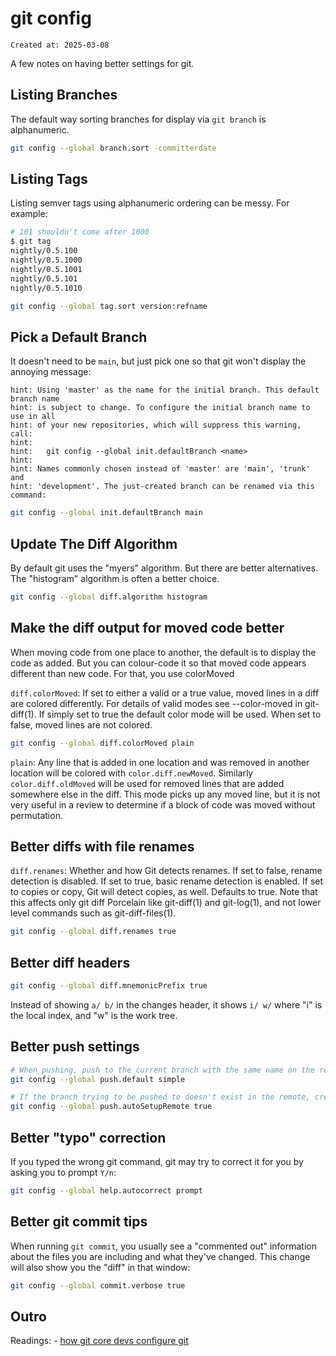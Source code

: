 # git config

```
Created at: 2025-03-08
```

A few notes on having better settings for git.

## Listing Branches

The default way sorting branches for display via `git branch` is alphanumeric.

```sh
git config --global branch.sort -committerdate
```

## Listing Tags

Listing semver tags using alphanumeric ordering can be messy. For example:

```sh
# 101 shouldn't come after 1000
$ git tag
nightly/0.5.100
nightly/0.5.1000
nightly/0.5.1001
nightly/0.5.101
nightly/0.5.1010
```

```sh
git config --global tag.sort version:refname
```

## Pick a Default Branch

It doesn't need to be `main`, but just pick one so that git won't display the
annoying message:

```
hint: Using 'master' as the name for the initial branch. This default branch name
hint: is subject to change. To configure the initial branch name to use in all
hint: of your new repositories, which will suppress this warning, call:
hint:
hint:   git config --global init.defaultBranch <name>
hint:
hint: Names commonly chosen instead of 'master' are 'main', 'trunk' and
hint: 'development'. The just-created branch can be renamed via this command:
```

```sh
git config --global init.defaultBranch main
```

## Update The Diff Algorithm

By default git uses the "myers" algorithm. But there are better alternatives.
The "histogram" algorithm is often a better choice.

```sh
git config --global diff.algorithm histogram
```

## Make the diff output for moved code better

When moving code from one place to another, the default is to display the code
as added. But you can colour-code it so that moved code appears different than
new code. For that, you use colorMoved

`diff.colorMoved`: If set to either a valid <mode> or a true value, moved lines
in a diff are colored differently. For details of valid modes see --color-moved
in git-diff(1). If simply set to true the default color mode will be used. When
set to false, moved lines are not colored.

```sh
git config --global diff.colorMoved plain
```

`plain`: Any line that is added in one location and was removed in another
location will be colored with `color.diff.newMoved`. Similarly
`color.diff.oldMoved` will be used for removed lines that are added somewhere
else in the diff. This mode picks up any moved line, but it is not very useful
in a review to determine if a block of code was moved without permutation.

## Better diffs with file renames

`diff.renames`: Whether and how Git detects renames. If set to false, rename
detection is disabled. If set to true, basic rename detection is enabled. If
set to copies or copy, Git will detect copies, as well. Defaults to true. Note
that this affects only git diff Porcelain like git-diff(1) and git-log(1), and
not lower level commands such as git-diff-files(1).

```sh
git config --global diff.renames true
```

## Better diff headers

```sh
git config --global diff.mnemonicPrefix true
```

Instead of showing `a/ b/` in the changes header, it shows `i/ w/` where "i"
is the local index, and "w" is the work tree.

## Better push settings

```sh
# When pushing, push to the current branch with the same name on the remote.
git config --global push.default simple

# If the branch trying to be pushed to doesn't exist in the remote, create it.
git config --global push.autoSetupRemote true
```

## Better "typo" correction

If you typed the wrong git command, git may try to correct it for you by asking
you to prompt `Y/n`:

```sh
git config --global help.autocorrect prompt
```

## Better git commit tips

When running `git commit`, you usually see a "commented out" information about
the files you are including and what they've changed. This change will also
show you the "diff" in that window:

```sh
git config --global commit.verbose true
```

## Outro

Readings:
    - [how git core devs configure git](https://blog.gitbutler.com/how-git-core-devs-configure-git/)
